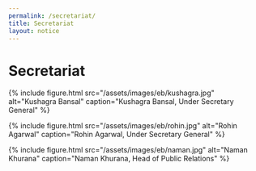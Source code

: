 ```yaml
---
permalink: /secretariat/
title: Secretariat
layout: notice
---
```


<h1>Secretariat</h1>

{% include figure.html src="/assets/images/eb/kushagra.jpg" alt="Kushagra Bansal" caption="Kushagra Bansal, Under Secretary General" %}

{% include figure.html src="/assets/images/eb/rohin.jpg" alt="Rohin Agarwal" caption="Rohin Agarwal, Under Secretary General" %}

{% include figure.html src="/assets/images/eb/naman.jpg" alt="Naman Khurana" caption="Naman Khurana, Head of Public Relations" %}
